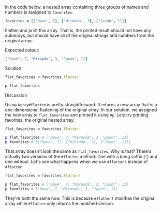In the code below, a nested array containing three groups of names and numbers is assigned to `favorites`.

```ruby
favorites = [['Dave', 7], ['Miranda', 3], ['Jason', 11]]
```

Flatten and print this array. That is, the printed result should not have any subarrays, but should have all of the original strings and numbers from the original array:

Expected output:

```ruby
["Dave", 7, "Miranda", 3, "Jason", 11]
```

Solution

```ruby
flat_favorites = favorites.flatten

p flat_favorites
```

Discussion

Using `Array#flatten` is pretty straightforward. It returns a new array that is a one-dimensional flattening of the original array. In our solution, we assigned the new array to `flat_favorites` and printed it using `#p`. Lets try printing favorites, the original nested array:

```ruby
flat_favorites = favorites.flatten

p flat_favorites # ["Dave", 7, "Miranda", 3, "Jason", 11]
p favorites # [["Dave", 7], ["Miranda", 3], ["Jason", 11]]
```

That array doesn't look the same as `flat_favorites`. Why is that? There's actually two versions of the `#flatten` method. One with a bang suffix (`!`) and one without. Let's see what happens when we use `#flatten!` instead of `#flatten`:

```ruby
flat_favorites = favorites.flatten!

p flat_favorites # ["Dave", 7, "Miranda", 3, "Jason", 11]
p favorites # ["Dave", 7, "Miranda", 3, "Jason", 11]
```

They're both the same now. This is because `#flatten!` modifies the original array while `#flatten` only returns the modified version.
